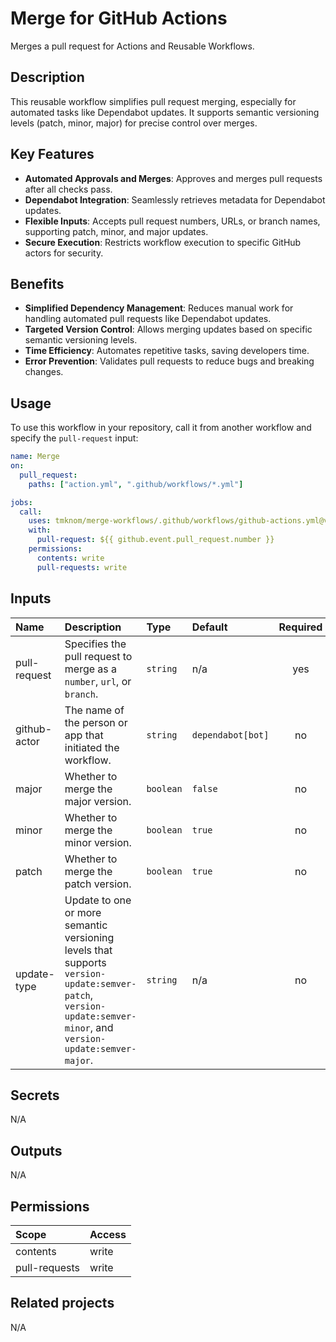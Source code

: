 # Merge for GitHub Actions

Merges a pull request for Actions and Reusable Workflows.

## Description

This reusable workflow simplifies pull request merging, especially for automated tasks like Dependabot updates.
It supports semantic versioning levels (patch, minor, major) for precise control over merges.

## Key Features

- **Automated Approvals and Merges**: Approves and merges pull requests after all checks pass.
- **Dependabot Integration**: Seamlessly retrieves metadata for Dependabot updates.
- **Flexible Inputs**: Accepts pull request numbers, URLs, or branch names, supporting patch, minor, and major updates.
- **Secure Execution**: Restricts workflow execution to specific GitHub actors for security.

## Benefits

- **Simplified Dependency Management**: Reduces manual work for handling automated pull requests like Dependabot updates.
- **Targeted Version Control**: Allows merging updates based on specific semantic versioning levels.
- **Time Efficiency**:  Automates repetitive tasks, saving developers time.
- **Error Prevention**: Validates pull requests to reduce bugs and breaking changes.

## Usage

To use this workflow in your repository, call it from another workflow and specify the `pull-request` input:

```yaml
name: Merge
on:
  pull_request:
    paths: ["action.yml", ".github/workflows/*.yml"]

jobs:
  call:
    uses: tmknom/merge-workflows/.github/workflows/github-actions.yml@v0
    with:
      pull-request: ${{ github.event.pull_request.number }}
    permissions:
      contents: write
      pull-requests: write
```

<!-- actdocs start -->

## Inputs

| Name | Description | Type | Default | Required |
| :--- | :---------- | :--- | :------ | :------: |
| pull-request | Specifies the pull request to merge as a `number`, `url`, or `branch`. | `string` | n/a | yes |
| github-actor | The name of the person or app that initiated the workflow. | `string` | `dependabot[bot]` | no |
| major | Whether to merge the major version. | `boolean` | `false` | no |
| minor | Whether to merge the minor version. | `boolean` | `true` | no |
| patch | Whether to merge the patch version. | `boolean` | `true` | no |
| update-type | Update to one or more semantic versioning levels that supports `version-update:semver-patch`, `version-update:semver-minor`, and `version-update:semver-major`. | `string` | n/a | no |

## Secrets

N/A

## Outputs

N/A

## Permissions

| Scope         | Access |
| :------------ | :----- |
| contents      | write  |
| pull-requests | write  |

<!-- actdocs end -->

## Related projects

N/A
